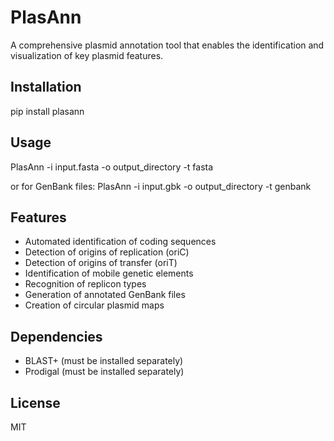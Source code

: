 # PlasAnn

A comprehensive plasmid annotation tool that enables the identification and visualization of key plasmid features.

## Installation
pip install plasann

## Usage
PlasAnn -i input.fasta -o output_directory -t fasta

or for GenBank files:
PlasAnn -i input.gbk -o output_directory -t genbank

## Features

- Automated identification of coding sequences
- Detection of origins of replication (oriC)
- Detection of origins of transfer (oriT)
- Identification of mobile genetic elements
- Recognition of replicon types
- Generation of annotated GenBank files
- Creation of circular plasmid maps

## Dependencies

- BLAST+ (must be installed separately)
- Prodigal (must be installed separately)

## License

MIT